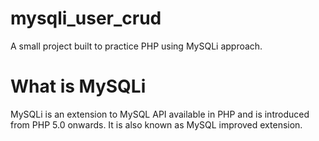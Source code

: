 # mysqli_user_crud
A small project built to practice PHP using MySQLi approach.

# What is MySQLi
MySQLi is an extension to MySQL API available in PHP and is introduced from PHP 5.0 onwards. It is also known as MySQL improved extension. 
